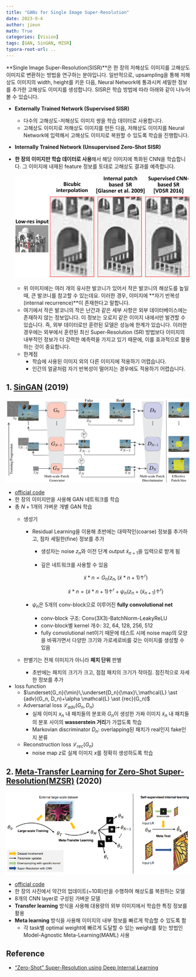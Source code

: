 ```yaml
---
title: "GANs for Single Image Super-Resolution"
date: 2023-9-4
author: jieun
math: True
categories: [Vision]
tags: [GAN, SinGAN, MZSR]
typora-root-url: ..
---
```


**Single Image Super-Resolution(SISR)**은 한 장의 저해상도 이미지를 고해상도 이미지로 변환하는 방법을 연구하는 분야입니다. 일반적으로, upsampling을 통해 저해상도 이미지의 width, height를 키운 다음, Neural Network에 통과시켜 세밀한 정보를 추가한 고해상도 이미지를 생성합니다. SISR은 학습 방법에 따라 아래와 같이 나누어 볼 수 있습니다.

- **Externally Trained Network (Supervised SISR)**
  
  - 다수의 고해상도-저해상도 이미지 쌍을 학습 데이터로 사용합니다.
  - 고해상도 이미지로 저해상도 이미지를 만든 다음, 저해상도 이미지를 Neural Network에 입력해서 고해상도 이미지로 복원할 수 있도록 학습을 진행합니다.
- **Internally Trained Network (Unsupervised Zero-Shot SISR)**
  
- **한 장의 이미지만 학습 데이터로 사용**해서 해당 이미지에 특화된 CNN을 학습합니다. 그 이미지에 내재된 feature 정보를 토대로 고해상도 결과를 예측합니다.
  
  ![](/assets/img/gan/sisr.png)
  
    - 위 이미지에는 여러 개의 유사한 발코니가 있어서 작은 발코니의 해상도를 높일 때, 큰 발코니를 참고할 수 있는데요. 이러한 경우, 이미지에 **자기 반복성(internal recurrence)**이 존재한다고 말합니다.
    - 여기에서 작은 발코니의 작은 난간과 같은 세부 사항은 외부 데이터베이스에는 존재하지 않는 정보입니다. 이 정보는 오로지 같은 이미지 내에서만 발견할 수 있습니다. 즉, 외부 데이터로만 훈련된 모델은 성능에 한계가 있습니다. 이러한 경우에는 외부에서 훈련된 최신 Super-Resolution (SR) 방법보다 이미지의 내부적인 정보가 더 강력한 예측력을 가지고 있기 때문에, 이를 효과적으로 활용하는 것이 중요합니다.
  - 한계점
    - 학습에 사용된 이미지 외의 다른 이미지에 적용하기 어렵습니다.
    - 인간의 얼굴처럼 자기 반복성이 떨어지는 경우에도 적용하기 어렵습니다.

## 1. [SinGAN](https://arxiv.org/pdf/1905.01164.pdf) (2019)

![](/assets/img/gan/singan.png)

- [official code](https://github.com/tamarott/SinGAN)
- 한 장의 이미지만을 사용해 GAN 네트워크를 학습
- 총 $N+1$개의 가벼운 개별 GAN 학습
  - 생성기
    - Residual Learning을 이용해 초반에는 대략적인(coarse) 정보를 추가하고, 점차 세밀한(fine) 정보를 추가
      - 생성자는 noise $z_n$와 이전 단계 output $\tilde{x}_{n+1}$을 입력으로 받게 됨
      - 깊은 네트워크를 사용할 수 있음

        $$\tilde{x} \ast n=G_n(z_n, (\tilde{x} \ast {n+1}) \uparrow^r)$$

        $$\tilde{x} \ast n=(\tilde{x} \ast {n+1}) \uparrow^r+\psi_n(z_n+(\tilde{x}_{n+1}) \uparrow^r)$$

    - $\psi_n$은 5개의 conv-block으로 이루어진 **fully convolutional net**
      - conv-block 구조: Conv(3X3)-BatchNorm-LeakyReLU
      - conv-block별 kernel 개수: 32, 64, 128, 256, 512
      - fully convolutional net이기 때문에 테스트 시에 noise map의 모양을 바꿔가면서 다양한 크기와 가로세로비를 갖는 이미지를 생성할 수 있음
  - 판별기는 전체 이미지가 아니라 **패치 단위** 판별
    
    - 초반에는 패치의 크기가 크고, 점점 패치의 크기가 작아짐. 점진적으로 자세한 정보를 추가
- loss function
  - $\underset{G_n}{\min}\,\underset{D_n}{\max}\,\mathcal{L} \ast {adv}(G_n, D_n)+\alpha \mathcal{L} \ast {rec}(G_n)$
  - Adversarial loss $\mathcal{L}_{adv}(G_n, D_n)$
    - 실제 이미지 $x_n$ 내 패치들의 분포와 $G_n$이 생성한 가짜 이미지 $\tilde x_{n}$ 내 패치들의 분포 사이의 **wasserstein 거리**가 가깝도록 학습
    - Markovian discriminator $D_n$: overlapping된 패치가 real인지 fake인지 분류
  - Reconstruction loss $\mathcal{L}_{rec}(G_n)$
    - noise map $z$로 실제 이미지 $x$를 정확히 생성하도록 학습
  
## 2. [Meta-Transfer Learning for Zero-Shot Super-Resolution(MZSR)](https://openaccess.thecvf.com/content_CVPR_2020/papers/Soh_Meta-Transfer_Learning_for_Zero-Shot_Super-Resolution_CVPR_2020_paper.pdf) (2020)

![](/assets/img/gan/mzsr.png)

- [official code](https://github.com/JWSoh/MZSR)
- 한 장의 사진에서 약간의 업데이트(~10회)만을 수행하여 해상도를 복원하는 모델
- 8개의 CNN layer로 구성된 가벼운 모델
- **Transfer learning** 방식을 사용해 대용량의 외부 이미지에서 학습한 특징 정보를 활용
- **Meta learning** 방식을 사용해 이미지의 내부 정보를 빠르게 학습할 수 있도록 함 
  - 각 task별 optimal weight에 빠르게 도달할 수 있는 weight를 찾는 방법인 Model-Agnostic Meta-Learning(MAML) 사용

## Reference
- [“Zero-Shot” Super-Resolution using Deep Internal Learning](https://openaccess.thecvf.com/content_cvpr_2018/papers/Shocher_Zero-Shot_Super-Resolution_Using_CVPR_2018_paper.pdf)
